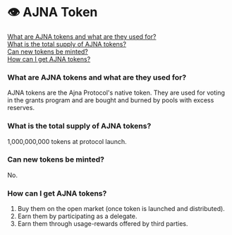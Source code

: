 # 👁 AJNA Token

[What are AJNA tokens and what are they used for?](ajna-token.md#what-are-ajna-tokens-and-what-are-they-used-for)\
[What is the total supply of AJNA tokens?](ajna-token.md#what-is-the-total-supply-of-ajna-tokens)\
[Can new tokens be minted?](ajna-token.md#can-new-tokens-be-minted)\
[How can I get AJNA tokens?](ajna-token.md#how-can-i-get-ajna-tokens)

### What are AJNA tokens and what are they used for?

AJNA tokens are the Ajna Protocol's native token. They are used for voting in the grants program and are bought and burned by pools with excess reserves.

### What is the total supply of AJNA tokens?

1,000,000,000 tokens at protocol launch.

### Can new tokens be minted?

No.

### How can I get AJNA tokens?

1. Buy them on the open market (once token is launched and distributed).
2. Earn them by participating as a delegate.
3. Earn them through usage-rewards offered by third parties.
